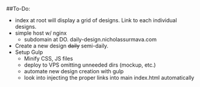 ##To-Do:
- index at root will display a grid of designs. Link to each individual designs.
- simple host w/ nginx
    - subdomain at DO. daily-design.nicholassurmava.com
- Create a new design ~~daily~~ semi-daily.
- Setup Gulp
    - Minify CSS, JS files
    - deploy to VPS omitting unneeded dirs (mockup, etc.)
    - automate new design creation with gulp
    - look into injecting the proper links into main index.html automatically